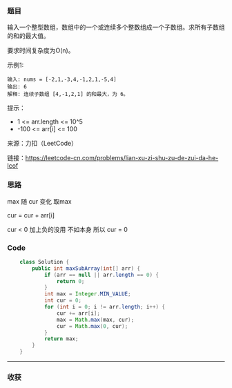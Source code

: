 ### 题目

输入一个整型数组，数组中的一个或连续多个整数组成一个子数组。求所有子数组的和的最大值。

要求时间复杂度为O(n)。

示例1:
```
输入: nums = [-2,1,-3,4,-1,2,1,-5,4]
输出: 6
解释: 连续子数组 [4,-1,2,1] 的和最大，为 6。
```

提示：

- 1 <= arr.length <= 10^5
- -100 <= arr[i] <= 100

来源：力扣（LeetCode）

链接：https://leetcode-cn.com/problems/lian-xu-zi-shu-zu-de-zui-da-he-lcof

### 思路

max 随 cur 变化 取max

cur = cur + arr[i] 

cur < 0 加上负的没用 不如本身 所以 cur = 0

### Code
```java
    class Solution {
        public int maxSubArray(int[] arr) {
            if (arr == null || arr.length == 0) {
                return 0;
            }
            int max = Integer.MIN_VALUE;
            int cur = 0;
            for (int i = 0; i != arr.length; i++) {
                cur += arr[i];
                max = Math.max(max, cur);
                cur = Math.max(0, cur);
            }
            return max;
        }
    }
```
*** 
### 收获

